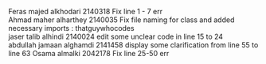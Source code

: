Feras majed alkhodari 2140318 Fix line 1 - 7 err<br>
Ahmad maher alharthey 2140035 Fix file naming for class and added necessary imports : thatguywhocodes<br>
jaser talib alhindi 2140024 edit some unclear code in line 15 to 24<br>
abdullah jamaan alghamdi 2141458 display some clarification from line 55 to line 63
Osama almalki 2042178 Fix line 25-50 err<br>
